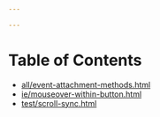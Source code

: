 ```yaml
---

---
```


# Table of Contents
*  [all/event-attachment-methods.html](all/event-attachment-methods.html)
*  [ie/mouseover-within-button.html](ie/mouseover-within-button.html)
*  [test/scroll-sync.html](test/scroll-sync.html)
